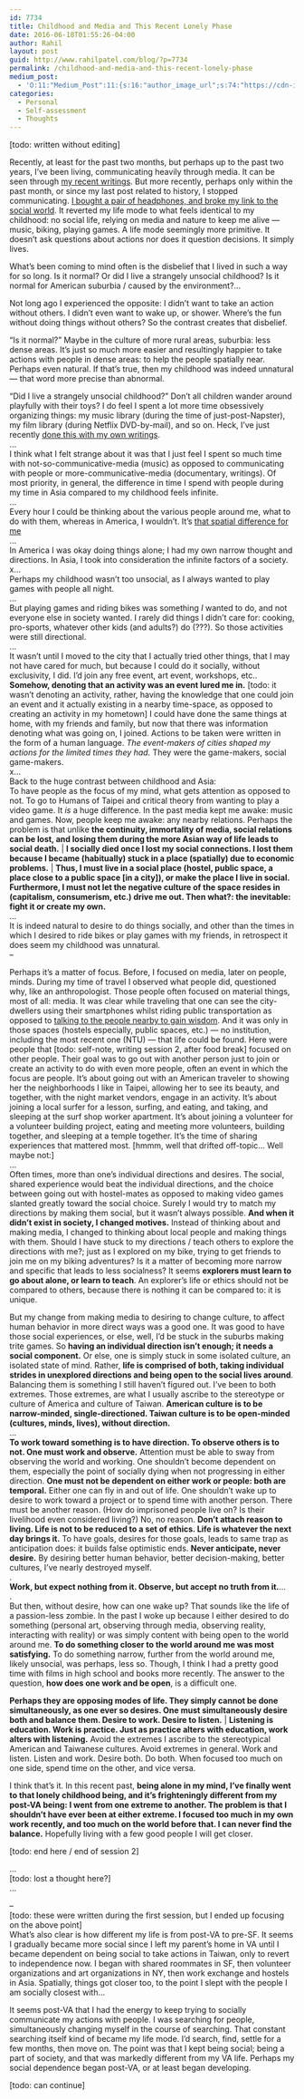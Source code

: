 ```yaml
---
id: 7734
title: Childhood and Media and This Recent Lonely Phase
date: 2016-06-18T01:55:26-04:00
author: Rahil
layout: post
guid: http://www.rahilpatel.com/blog/?p=7734
permalink: /childhood-and-media-and-this-recent-lonely-phase
medium_post:
  - 'O:11:"Medium_Post":11:{s:16:"author_image_url";s:74:"https://cdn-images-1.medium.com/fit/c/200/200/1*dmbNkD5D-u45r44go_cf0g.png";s:10:"author_url";s:28:"https://medium.com/@rahil627";s:11:"byline_name";N;s:12:"byline_email";N;s:10:"cross_link";s:2:"no";s:2:"id";s:12:"f602a5c2c87b";s:21:"follower_notification";s:3:"yes";s:7:"license";s:19:"all-rights-reserved";s:14:"publication_id";s:12:"7a04709b0155";s:6:"status";s:6:"public";s:3:"url";s:90:"https://medium.com/@rahil627/childhood-and-media-and-this-recent-lonely-phase-f602a5c2c87b";}'
categories:
  - Personal
  - Self-assessment
  - Thoughts
---
```

[todo: written without editing]

Recently, at least for the past two months, but perhaps up to the past two years, I&#8217;ve been living, communicating heavily through media. It can be seen through [my recent writings](http://www.rahilpatel.com/blog/valuable-things-ive-written#philosophy_vi). But more recently, perhaps only within the past month, or since my last post related to history, I stopped communicating. [I bought a pair of headphones, and broke my link to the social world](http://www.rahilpatel.com/blog/philosophy-of-music). It reverted my life mode to what feels identical to my childhood: no social life, relying on media and nature to keep me alive &#8212; music, biking, playing games. A life mode seemingly more primitive. It doesn&#8217;t ask questions about actions nor does it question decisions. It simply lives.

What&#8217;s been coming to mind often is the disbelief that I lived in such a way for so long. Is it normal? Or did I live a strangely unsocial childhood? Is it normal for American suburbia / caused by the environment?&#8230;

Not long ago I experienced the opposite: I didn&#8217;t want to take an action without others. I didn&#8217;t even want to wake up, or shower. Where&#8217;s the fun without doing things without others? So the contrast creates that disbelief.

&#8220;Is it normal?&#8221; Maybe in the culture of more rural areas, suburbia: less dense areas. It&#8217;s just so much more easier and resultingly happier to take actions with people in dense areas: to help the people spatially near. Perhaps even natural. If that&#8217;s true, then my childhood was indeed unnatural &#8212; that word more precise than abnormal.

&#8220;Did I live a strangely unsocial childhood?&#8221; Don&#8217;t all children wander around playfully with their toys? I do feel I spent a lot more time obsessively organizing things: my music library (during the time of just-post-Napster), my film library (during Netflix DVD-by-mail), and so on. Heck, I&#8217;ve just recently [done this with my own writings](http://www.rahilpatel.com/blog/valuable-things-ive-written).  
&#8230;  
I think what I felt strange about it was that I just feel I spent so much time with not-so-communicative-media (music) as opposed to communicating with people or more-communicative-media (documentary, writings). Of most priority, in general, the difference in time I spend with people during my time in Asia compared to my childhood feels infinite.  
&#8230;  
Every hour I could be thinking about the various people around me, what to do with them, whereas in America, I wouldn&#8217;t. It&#8217;s [that spatial difference for me](http://www.rahilpatel.com/blog/social-life-in-proximity)  
&#8230;  
In America I was okay doing things alone; I had my own narrow thought and directions. In Asia, I took into consideration the infinite factors of a society.  
x&#8230;  
Perhaps my childhood wasn&#8217;t too unsocial, as I always wanted to play games with people all night.  
&#8230;  
But playing games and riding bikes was something _I_ wanted to do, and not everyone else in society wanted. I rarely did things I didn&#8217;t care for: cooking, pro-sports, whatever other kids (and adults?) do (???). So those activities were still directional.  
&#8230;  
It wasn&#8217;t until I moved to the city that I actually tried other things, that I may not have cared for much, but because I could do it socially, without exclusivity, I did. I&#8217;d join any free event, art event, workshops, etc.. **Somehow, denoting that an activity was an event lured me in.** [todo: it wasn&#8217;t denoting an activity, rather, having the knowledge that one could join an event and it actually existing in a nearby time-space, as opposed to creating an activity in my hometown] I could have done the same things at home, with my friends and family, but now that there was information denoting what was going on, I joined. Actions to be taken were written in the form of a human language. _The event-makers of cities shaped my actions for the limited times they had._ They were the game-makers, social game-makers.  
x&#8230;  
Back to the huge contrast between childhood and Asia:  
To have people as the focus of my mind, what gets attention as opposed to not. To go to Humans of Taipei and critical theory from wanting to play a video game. It _is_ a huge difference. In the past media kept me awake: music and games. Now, people keep me awake: any nearby relations. Perhaps the problem is that unlike **the continuity, immortality of media, social relations can be lost, and losing them during the more Asian way of life leads to social death.** | **I socially died once I lost my social connections. I lost them because I became (habitually) stuck in a place (spatially) due to economic problems.** | **Thus, I must live in a social place (hostel, public space, a place close to a public space [in a city]), or make the place I live in social. Furthermore, I must not let the negative culture of the space resides in (capitalism, consumerism, etc.) drive me out. Then what?: the inevitable: fight it or create my own.**  
&#8230;  
It is indeed natural to desire to do things socially, and other than the times in which I desired to ride bikes or play games with my friends, in retrospect it does seem my childhood was unnatural.  
&#8211;

Perhaps it&#8217;s a matter of focus. Before, I focused on media, later on people, minds. During my time of travel I observed what people did, questioned why, like an anthropologist. Those people often focused on material things, most of all: media. It was clear while traveling that one can see the city-dwellers using their smartphones whilst riding public transportation as opposed to [talking to the people nearby to gain wisdom](http://www.rahilpatel.com/blog/). And it was only in those spaces (hostels especially, public spaces, etc.) &#8212; no institution, including the most recent one (NTU) &#8212; that life could be found. Here were people that [todo: self-note, writing session 2, after food break] focused on other people. Their goal was to go out with another person just to join or create an activity to do with even more people, often an event in which the focus are people. It&#8217;s about going out with an American traveler to showing her the neighborhoods I like in Taipei, allowing her to see its beauty, and together, with the night market vendors, engage in an activity. It&#8217;s about joining a local surfer for a lesson, surfing, and eating, and taking, and sleeping at the surf shop worker apartment. It&#8217;s about joining a volunteer for a volunteer building project, eating and meeting more volunteers, building together, and sleeping at a temple together. It&#8217;s the time of sharing experiences that mattered most. [hmmm, well that drifted off-topic&#8230; Well maybe not:]  
&#8230;  
Often times, more than one&#8217;s individual directions and desires. The social, shared experience would beat the individual directions, and the choice between going out with hostel-mates as opposed to making video games slanted greatly toward the social choice. Surely I would try to match my directions by making them social, but it wasn&#8217;t always possible. **And when it didn&#8217;t exist in society, I changed motives.** Instead of thinking about and making media, I changed to thinking about local people and making things with them. Should I have stuck to my directions / teach others to explore the directions with me?; just as I explored on my bike, trying to get friends to join me on my biking adventures? Is it a matter of becoming more narrow and specific that leads to less socialness? It seems **explorers must learn to go about alone, or learn to teach**. An explorer&#8217;s life or ethics should not be compared to others, because there is nothing it can be compared to: it is unique.

But my change from making media to desiring to change culture, to affect human behavior in more direct ways was a good one. It was good to have those social experiences, or else, well, I&#8217;d be stuck in the suburbs making trite games. So **having an individual direction isn&#8217;t enough; it needs a social component.** Or else, one is simply stuck in some isolated culture, an isolated state of mind. Rather, **life is comprised of both, taking individual strides in unexplored directions and being open to the social lives around**. Balancing them is something I still haven&#8217;t figured out. I&#8217;ve been to both extremes. Those extremes, are what I usually ascribe to the stereotype or culture of America and culture of Taiwan. **American culture is to be narrow-minded, single-directioned. Taiwan culture is to be open-minded (cultures, minds, lives), without direction.**  
&#8230;  
**To work toward something **is** to have direction. To observe others is to not. One must work and observe.** Attention must be able to sway from observing the world and working. One shouldn&#8217;t become dependent on them, especially the point of socially dying when not progressing in either direction. **One must not be dependent on either work or people: both are temporal.** Either one can fly in and out of life. One shouldn&#8217;t wake up to desire to work toward a project or to spend time with another person. There must be another reason. (How do imprisoned people live on? Is their livelihood even considered living?) No, no reason. **Don&#8217;t attach reason to living. Life is not to be reduced to a set of ethics. Life is whatever the next day brings it.** To have goals, desires for those goals, leads to same trap as anticipation does: it builds false optimistic ends. **Never anticipate, never desire.** By desiring better human behavior, better decision-making, better cultures, I&#8217;ve nearly destroyed myself.  
.  
**Work, but expect nothing from it. Observe, but accept no truth from it.**&#8230;  
.  
But then, without desire, how can one wake up? That sounds like the life of a passion-less zombie. In the past I woke up because I either desired to do something (personal art, observing through media, observing reality, interacting with reality) or was simply content with being open to the world around me. **To do something closer to the world around me was most satisfying.** To do something narrow, further from the world around me, likely unsocial, was perhaps, less so. Though, I think I had a pretty good time with films in high school and books more recently. The answer to the question, **how does one work and be open**, is a difficult one.

**Perhaps they are opposing modes of life. They simply cannot be done simultaneously, as one ever so desires. One must simultaneously desire both and balance them. Desire to work. Desire to listen.** | **Listening is education. Work is practice. Just as practice alters with education, work alters with listening.** Avoid the extremes I ascribe to the stereotypical American and Taiwanese cultures. Avoid extremes in general. Work and listen. Listen and work. Desire both. Do both. When focused too much on one side, spend time on the other, and vice versa.

I think that&#8217;s it. In this recent past, **being alone in my mind, I&#8217;ve finally went to that lonely childhood being, and it&#8217;s frighteningly different from my post-VA being: I went from one extreme to another. The problem is that I shouldn&#8217;t have ever been at either extreme. I focused too much in my own work recently, and too much on the world before that. I can never find the balance.** Hopefully living with a few good people I will get closer.

[todo: end here / end of session 2]

&#8230;  
[todo: lost a thought here?]  
&#8230;

&#8211;  
[todo: these were written during the first session, but I ended up focusing on the above point]  
What&#8217;s also clear is how different my life is from post-VA to pre-SF. It seems I gradually became more social since I left my parent&#8217;s home in VA until I became dependent on being social to take actions in Taiwan, only to revert to independence now. I began with shared roommates in SF, then volunteer organizations and art organizations in NY, then work exchange and hostels in Asia. Spatially, things got closer too, to the point I slept with the people I am socially closest with&#8230;

It seems post-VA that I had the energy to keep trying to socially communicate my actions with people. I was searching for people, simultaneously changing myself in the course of searching. That constant searching itself kind of became my life mode. I&#8217;d search, find, settle for a few months, then move on. The point was that I kept being social; being a part of society, and that was markedly different from my VA life. Perhaps my social dependence began post-VA, or at least began developing.

[todo: can continue]